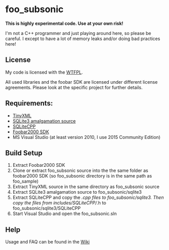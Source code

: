# foo_subsonic

**This is highly experimental code. Use at your own risk!**


I'm not a C++ programmer and just playing around here, so please be careful.
I except to have a lot of memory leaks and/or doing bad practices here!

## License
My code is licensed with the [WTFPL](http://www.wtfpl.org).

All used libraries and the foobar SDK are licensed under different license agreements.
Please look at the specific project for further details.

## Requirements:
* [TinyXML](http://sourceforge.net/projects/tinyxml/)
* [SQLite3 amalgamation source](https://www.sqlite.org/download.html)
* [SQLiteCPP](https://github.com/SRombauts/SQLiteCpp)
* [Foobar2000 SDK](http://www.foobar2000.org/SDK)
* MS Visual Studio (at least version 2010, I use 2015 Community Edition)

## Build Setup
1. Extract Foobar2000 SDK
2. Clone or extract foo_subsonic source into the the same folder as foobar2000 SDK (so foo_subsonic directory is in the same path as foo_sample)
3. Extract TinyXML source in the same directory as foo_subsonic source
4. Extract SQLite3 amalgamation source to foo_subsonic/sqlite3
5. Extract SQLiteCPP and copy the *.cpp files to foo_subsonic/sqlite3. Then copy the files from includes/SQLiteCPP/*.h to foo_subsonic/sqlite3/SQLiteCPP
6. Start Visual Studio and open the foo_subsonic.sln


## Help
Usage and FAQ can be found in the [Wiki](https://github.com/hypfvieh/foo_subsonic/wiki)
